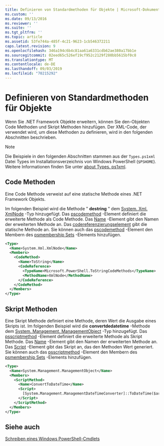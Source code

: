 ```yaml
---
title: Definieren von Standardmethoden für Objekte | Microsoft-Dokumentation
ms.custom: ''
ms.date: 09/13/2016
ms.reviewer: ''
ms.suite: ''
ms.tgt_pltfrm: ''
ms.topic: article
ms.assetid: 53fe744a-485f-4c21-9623-1cb546372211
caps.latest.revision: 9
ms.openlocfilehash: 346a194c6b4c81aa61a6331cdb62ae380a17bb1e
ms.sourcegitcommit: 02eed65c526ef19cf952c2129f280bb5615bf0c8
ms.translationtype: MT
ms.contentlocale: de-DE
ms.lasthandoff: 09/03/2019
ms.locfileid: "70215292"
---
```

# <a name="defining-default-methods-for-objects"></a>Definieren von Standardmethoden für Objekte

Wenn Sie .NET Framework Objekte erweitern, können Sie den-Objekten Code Methoden und Skript Methoden hinzufügen.
Der XML-Code, der verwendet wird, um diese Methoden zu definieren, wird in den folgenden Abschnitten beschrieben.

> [!NOTE]
> Die Beispiele in den folgenden Abschnitten stammen aus der `Types.ps1xml` Datei Types im Installationsverzeichnis von Windows PowerShell (`$PSHOME`). Weitere Informationen finden Sie unter [about Types. ps1xml](/powershell/module/microsoft.powershell.core/about/about_types.ps1xml).

## <a name="code-methods"></a>Code Methoden

Eine Code Methode verweist auf eine statische Methode eines .NET Framework Objekts.

Im folgenden Beispiel wird die Methode " **destring** " dem [System. Xml. XmlNode](/dotnet/api/System.Xml.XmlNode) -Typ hinzugefügt. Das [pscodemethod](/dotnet/api/system.management.automation.pscodemethod) -Element definiert die erweiterte Methode als Code Methode. Das [Name](/dotnet/api/system.management.automation.psmemberinfo.name?view=pscore-6.2.0#System_Management_Automation_PSMemberInfo_Name) -Element gibt den Namen der erweiterten Methode an. Das [codereferenzierungselement](/dotnet/api/system.management.automation.pscodemethod.codereference?view=pscore-6.2.0#System_Management_Automation_PSCodeMethod_CodeReference) gibt die statische Methode an. Sie können auch das [pscodemethod](/dotnet/api/system.management.automation.pscodemethod) -Element den Membern des [psmembership Sets](/dotnet/api/system.management.automation.psmemberset?view=pscore-6.2.0) -Elements hinzufügen.

```xml
<Type>
  <Name>System.Xml.XmlNode</Name>
  <Members>
    <CodeMethod>
      <Name>ToString</Name>
      <CodeReference>
        <TypeName>Microsoft.PowerShell.ToStringCodeMethods</TypeName>
        <MethodName>XmlNode</MethodName>
      </CodeReference>
    </CodeMethod>
  </Members>
</Type>
```

## <a name="script-methods"></a>Skript Methoden

Eine Skript Methode definiert eine Methode, deren Wert die Ausgabe eines Skripts ist. Im folgenden Beispiel wird die **convertdedatetime** -Methode dem [System. Management. ManagementObject](/dotnet/api/System.Management.ManagementObject) -Typ hinzugefügt. Das [psscriptmethod](/dotnet/api/system.management.automation.psscriptmethod?view=pscore-6.2.0) -Element definiert die erweiterte Methode als Skript Methode. Das [Name](/dotnet/api/system.management.automation.psmemberinfo.name?view=pscore-6.2.0#System_Management_Automation_PSMemberInfo_Name) -Element gibt den Namen der erweiterten Methode an. Das [Script](/dotnet/api/system.management.automation.psscriptmethod.script?view=pscore-6.2.0#System_Management_Automation_PSScriptMethod_Script) -Element gibt das Skript an, das den Methoden Wert generiert. Sie können auch das [psscriptmethod](/dotnet/api/system.management.automation.psscriptmethod?view=pscore-6.2.0) -Element den Membern des [psmembership Sets](/dotnet/api/system.management.automation.psmemberset?view=pscore-6.2.0) -Elements hinzufügen.

```xml
<Type>
  <Name>System.Management.ManagementObject</Name>
  <Members>
    <ScriptMethod>
      <Name>ConvertToDateTime</Name>
      <Script>
        [System.Management.ManagementDateTimeConverter]::ToDateTime($args[0])
      </Script>
    </ScriptMethod>
  </Members>
</Type>
```

## <a name="see-also"></a>Siehe auch

[Schreiben eines Windows PowerShell-Cmdlets](./writing-a-windows-powershell-cmdlet.md)
